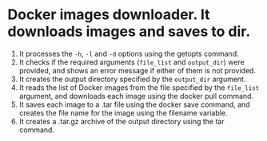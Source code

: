 # Docker images downloader. It downloads images and saves to dir.
1. It processes the `-h`, `-l` and `-d` options using the getopts command.
2. It checks if the required arguments (`file_list` and `output_dir`) were provided, and shows an error message if either of them is not provided.
3. It creates the output directory specified by the `output_dir` argument.
4. It reads the list of Docker images from the file specified by the `file_list` argument, and downloads each image using the docker pull command.
5. It saves each image to a .tar file using the docker save command, and creates the file name for the image using the filename variable.
6. It creates a .tar.gz archive of the output directory using the tar command.